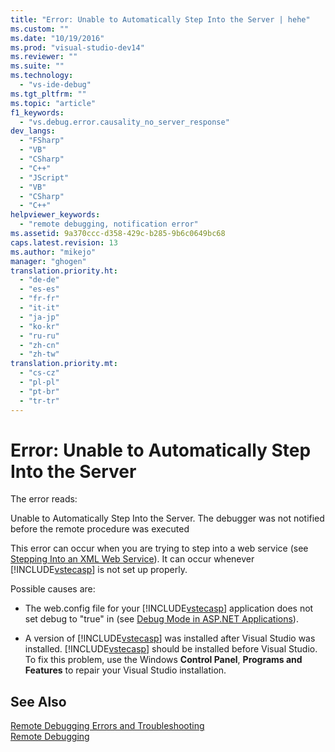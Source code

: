 ```yaml
---
title: "Error: Unable to Automatically Step Into the Server | hehe"
ms.custom: ""
ms.date: "10/19/2016"
ms.prod: "visual-studio-dev14"
ms.reviewer: ""
ms.suite: ""
ms.technology: 
  - "vs-ide-debug"
ms.tgt_pltfrm: ""
ms.topic: "article"
f1_keywords: 
  - "vs.debug.error.causality_no_server_response"
dev_langs: 
  - "FSharp"
  - "VB"
  - "CSharp"
  - "C++"
  - "JScript"
  - "VB"
  - "CSharp"
  - "C++"
helpviewer_keywords: 
  - "remote debugging, notification error"
ms.assetid: 9a370ccc-d358-429c-b285-9b6c0649bc68
caps.latest.revision: 13
ms.author: "mikejo"
manager: "ghogen"
translation.priority.ht: 
  - "de-de"
  - "es-es"
  - "fr-fr"
  - "it-it"
  - "ja-jp"
  - "ko-kr"
  - "ru-ru"
  - "zh-cn"
  - "zh-tw"
translation.priority.mt: 
  - "cs-cz"
  - "pl-pl"
  - "pt-br"
  - "tr-tr"
---
```

# Error: Unable to Automatically Step Into the Server
The error reads:  
  
 Unable to Automatically Step Into the Server. The debugger was not notified before the remote procedure was executed  
  
 This error can occur when you are trying to step into a web service (see [Stepping Into an XML Web Service](http://msdn.microsoft.com/en-us/8e67de38-bf5f-41cc-a457-1b88ce63d764)). It can occur whenever [!INCLUDE[vstecasp](../code-quality/includes/vstecasp_md.md)] is not set up properly.  
  
 Possible causes are:  
  
-   The web.config file for your [!INCLUDE[vstecasp](../code-quality/includes/vstecasp_md.md)] application does not set debug to "true" in (see [Debug Mode in ASP.NET Applications](../debugger/how-to--enable-debugging-for-asp.net-applications.md)).  
  
-   A version of [!INCLUDE[vstecasp](../code-quality/includes/vstecasp_md.md)] was installed after Visual Studio was installed. [!INCLUDE[vstecasp](../code-quality/includes/vstecasp_md.md)] should be installed before Visual Studio. To fix this problem, use the Windows **Control Panel**, **Programs and Features** to repair your Visual Studio installation.  
  
## See Also  
 [Remote Debugging Errors and Troubleshooting](../debugger/remote-debugging-errors-and-troubleshooting.md)   
 [Remote Debugging](../debugger/remote-debugging.md)